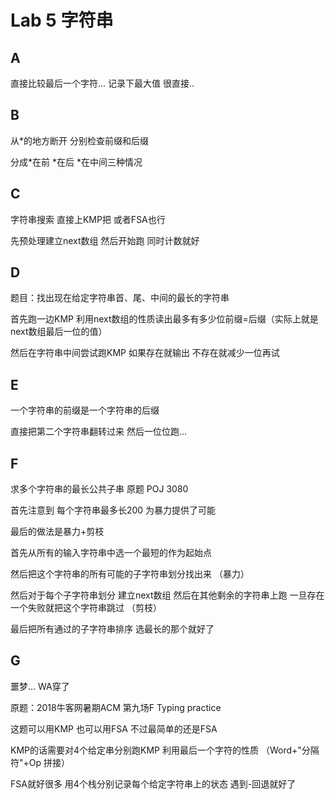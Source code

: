 # Lab 5 字符串

## A

直接比较最后一个字符... 记录下最大值 很直接..

## B

从\*的地方断开 分别检查前缀和后缀 

分成*在前 *在后 *在中间三种情况

## C

字符串搜索 直接上KMP把 或者FSA也行

先预处理建立next数组 然后开始跑 同时计数就好

## D

题目：找出现在给定字符串首、尾、中间的最长的字符串

首先跑一边KMP 利用next数组的性质读出最多有多少位前缀=后缀（实际上就是next数组最后一位的值）

然后在字符串中间尝试跑KMP 如果存在就输出 不存在就减少一位再试

## E

一个字符串的前缀是一个字符串的后缀

直接把第二个字符串翻转过来 然后一位位跑...

## F

求多个字符串的最长公共子串 原题 POJ 3080

首先注意到 每个字符串最多长200 为暴力提供了可能

最后的做法是暴力+剪枝

首先从所有的输入字符串中选一个最短的作为起始点

然后把这个字符串的所有可能的子字符串划分找出来 （暴力）

然后对于每个子字符串划分 建立next数组 然后在其他剩余的字符串上跑 一旦存在一个失败就把这个字符串跳过 （剪枝）

最后把所有通过的子字符串排序 选最长的那个就好了

## G

噩梦... WA穿了

原题：2018牛客网暑期ACM 第九场F Typing practice

这题可以用KMP 也可以用FSA 不过最简单的还是FSA

KMP的话需要对4个给定串分别跑KMP 利用最后一个字符的性质 （Word+"分隔符"+Op 拼接）

FSA就好很多 用4个栈分别记录每个给定字符串上的状态 遇到-回退就好了